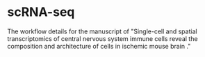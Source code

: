 # scRNA-seq
The workflow details for the manuscript of "Single-cell and spatial transcriptomics of central nervous system immune cells reveal the composition and architecture of cells in ischemic mouse brain ."
